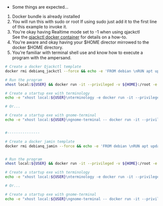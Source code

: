 

- Some things are expected...
 1. Docker bundle is already installed
 2. You will run this with sudo or root
    If using sudo just add it to the first line of this example to invoke it.
 3. You're okay having Realtime mode set to -1 when using qjackctl  
    See the [qjackctl docker container](https://github.com/ablyss74/docker_stuff/blob/main/qjackctl%20docker%20container.md) for details on a how-to.
 4. You're aware and okay having your $HOME director mirrowed to the docker $HOME directory.
 5. You're familiar with terminal shell use and know how to execute a program with the ampersand.
 
```bash 
# Create a docker Qjackctl template
docker rmi debianq_jackctl --force && echo -e 'FROM debian \nRUN apt update \nRUN apt upgrade -y\nRUN apt install qjackctl -y\nENTRYPOINT qjackctl' > /tmp/Dockerfile && docker build -t debianq_jackctl < /tmp/Dockerfile -

# Run the program
xhost local:${USER} && docker run -it --privileged -v ${HOME}:/root -e JACK_NO_AUDIO_RESERVATION=1 --device /dev/snd -v /dev/shm:/dev/shm:rw --net=host -e DISPLAY=${DISPLAY} debianq_jackctl

# Create a startup exe with terminology
echo -e "xhost local:${USER}\nterminology -e docker run -it --privileged -v ${HOME}:/root -e JACK_NO_AUDIO_RESERVATION=1 --device /dev/snd -v /dev/shm:/dev/shm:rw --net=host -e DISPLAY=${DISPLAY} debianq_jackctl" > ./qjackctl && chmod +x ./qjackctl

# Or...

# Create a startup exe with gnome-terminal
echo -e "xhost local:${USER}\ngnome-terminal -- docker run -it --privileged -v ${HOME}:/root -e JACK_NO_AUDIO_RESERVATION=1 --device /dev/snd -v /dev/shm:/dev/shm:rw --net=host -e DISPLAY=${DISPLAY} debianq_jackctl" > ./qjackctl && chmod +x ./qjackctl


#---------------

# Create a docker jamin template
docker rmi debianq_jamin --force && echo -e 'FROM debian \nRUN apt update \nRUN apt upgrade -y\nRUN apt install jamin -y\nENTRYPOINT jamin' > /tmp/Dockerfile && docker build -t debianq_jamin < /tmp/Dockerfile -


# Run the program
xhost local:${USER} && docker run -it --privileged -v ${HOME}:/root -e JACK_NO_AUDIO_RESERVATION=1 --device /dev/snd -v /dev/shm:/dev/shm:rw --net=host -e DISPLAY=${DISPLAY} debianq_jamin

# Create a startup exe with terminology
echo -e "xhost local:${USER}\nterminology -e docker run -it --privileged -v ${HOME}:/root -e JACK_NO_AUDIO_RESERVATION=1 --device /dev/snd -v /dev/shm:/dev/shm:rw --net=host -e DISPLAY=${DISPLAY} debianq_jamin" > ./jamin && chmod +x ./jamin

# Or...

# Create a startup exe with gnome-terminal
echo -e "xhost local:${USER}\ngnome-terminal -- docker run -it --privileged -v ${HOME}:/root -e JACK_NO_AUDIO_RESERVATION=1 --device /dev/snd -v /dev/shm:/dev/shm:rw --net=host -e DISPLAY=${DISPLAY} debianq_jamin" > ./jamin && chmod +x ./jamin
```


